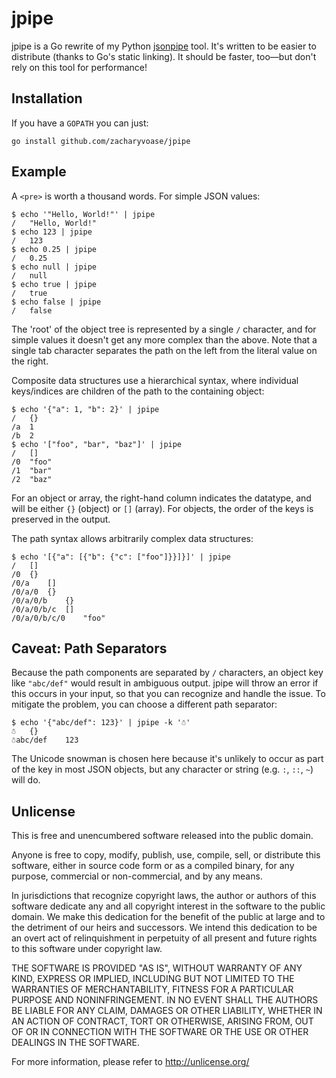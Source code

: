 # jpipe

jpipe is a Go rewrite of my Python [jsonpipe][] tool. It's written to be easier
to distribute (thanks to Go's static linking). It should be faster, too—but
don't rely on this tool for performance!

  [jsonpipe]: https://github.com/zacharyvoase/jsonpipe


## Installation

If you have a `GOPATH` you can just:

    go install github.com/zacharyvoase/jpipe


## Example

A `<pre>` is worth a thousand words. For simple JSON values:

    $ echo '"Hello, World!"' | jpipe
    /   "Hello, World!"
    $ echo 123 | jpipe
    /   123
    $ echo 0.25 | jpipe
    /   0.25
    $ echo null | jpipe
    /   null
    $ echo true | jpipe
    /   true
    $ echo false | jpipe
    /   false

The 'root' of the object tree is represented by a single `/` character,
and for simple values it doesn't get any more complex than the above.
Note that a single tab character separates the path on the left from the
literal value on the right.

Composite data structures use a hierarchical syntax, where individual
keys/indices are children of the path to the containing object:

    $ echo '{"a": 1, "b": 2}' | jpipe
    /   {}
    /a  1
    /b  2
    $ echo '["foo", "bar", "baz"]' | jpipe
    /   []
    /0  "foo"
    /1  "bar"
    /2  "baz"

For an object or array, the right-hand column indicates the datatype,
and will be either `{}` (object) or `[]` (array). For objects, the order
of the keys is preserved in the output.

The path syntax allows arbitrarily complex data structures:

    $ echo '[{"a": [{"b": {"c": ["foo"]}}]}]' | jpipe
    /   []
    /0  {}
    /0/a    []
    /0/a/0  {}
    /0/a/0/b    {}
    /0/a/0/b/c  []
    /0/a/0/b/c/0    "foo"


## Caveat: Path Separators

Because the path components are separated by `/` characters, an object
key like `"abc/def"` would result in ambiguous output. jpipe will
throw an error if this occurs in your input, so that you can recognize
and handle the issue. To mitigate the problem, you can choose a
different path separator:

    $ echo '{"abc/def": 123}' | jpipe -k '☃'
    ☃   {}
    ☃abc/def    123

The Unicode snowman is chosen here because it's unlikely to occur as
part of the key in most JSON objects, but any character or string (e.g.
`:`, `::`, `~`) will do.


## Unlicense

This is free and unencumbered software released into the public domain.

Anyone is free to copy, modify, publish, use, compile, sell, or distribute this
software, either in source code form or as a compiled binary, for any purpose,
commercial or non-commercial, and by any means.

In jurisdictions that recognize copyright laws, the author or authors of this
software dedicate any and all copyright interest in the software to the public
domain. We make this dedication for the benefit of the public at large and to
the detriment of our heirs and successors. We intend this dedication to be an
overt act of relinquishment in perpetuity of all present and future rights to
this software under copyright law.

THE SOFTWARE IS PROVIDED "AS IS", WITHOUT WARRANTY OF ANY KIND, EXPRESS OR
IMPLIED, INCLUDING BUT NOT LIMITED TO THE WARRANTIES OF MERCHANTABILITY,
FITNESS FOR A PARTICULAR PURPOSE AND NONINFRINGEMENT.  IN NO EVENT SHALL THE
AUTHORS BE LIABLE FOR ANY CLAIM, DAMAGES OR OTHER LIABILITY, WHETHER IN AN
ACTION OF CONTRACT, TORT OR OTHERWISE, ARISING FROM, OUT OF OR IN CONNECTION
WITH THE SOFTWARE OR THE USE OR OTHER DEALINGS IN THE SOFTWARE.

For more information, please refer to <http://unlicense.org/>
